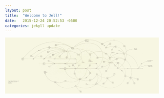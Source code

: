 ```yaml
---
layout: post
title:  "Welcome to Jell!"
date:   2015-12-24 20:52:53 -0500
categories: jekyll update
---
```


<img src="lombardi-05-big.jpg" alt="" usemap="#map" />
<map name="map">
    <area shape="circle" coords="1202, 187, 35" href="https://en.wikipedia.org/wiki/George_W._Bush" />
    <area shape="circle" coords="314, 385, 22" href="https://en.wikipedia.org/wiki/Arbusto_Energy" title="Arbusto" />
</map>
